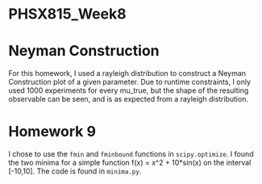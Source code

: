 # PHSX815_Week8
# Neyman Construction
For this homework, I used a rayleigh distribution to construct a Neyman Construction plot of a given parameter. Due to runtime constraints, I only used 1000 experiments for every mu_true, but the shape of the resulting observable can be seen, and is as expected from a rayleigh distribution. 

# Homework 9
 I chose to use the `fmin` and `fminbound` functions in  `scipy.optimize`. I found the two minima for a simple function f(x) = x^2 + 10*sin(x) on the interval [-10,10]. The code is found in `minima.py`.
